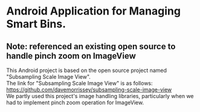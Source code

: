 # Android Application for Managing Smart Bins.

## Note: referenced an existing open source to handle pinch zoom on ImageView
This Android project is based on the open source project named "Subsampling Scale Image View".<br>
The link for "Subsampling Scale Image View" is as follows: https://github.com/davemorrissey/subsampling-scale-image-view<br>
We partly used this project's image handling libraries, particularly when we had to implement pinch zoom operation for ImageView.<br>
